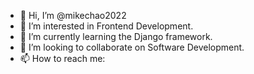 - 👋 Hi, I’m @mikechao2022
- 👀 I’m interested in Frontend Development.
- 🌱 I’m currently learning the Django framework.
- 💞️ I’m looking to collaborate on Software Development.
- 📫 How to reach me: 

<!---
mikechao2022/mikechao2022 is a ✨ special ✨ repository because its `README.md` (this file) appears on your GitHub profile.
You can click the Preview link to take a look at your changes.
--->
